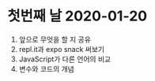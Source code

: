 # 첫번째 날 2020-01-20

1. 앞으로 무엇을 할 지 공유
2. repl.it과 expo snack 써보기
3. JavaScript가 다른 언어의 비교
4. 변수와 코드의 개념

